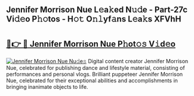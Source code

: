 ## Jennifer Morrison Nue L𝚎a𝚔ed N𝚞𝚍e - Part-27c Vi𝚍𝚎o P𝚑𝚘tos - H𝚘𝚝 O𝚗𝚕yf𝚊ns L𝚎a𝚔s XFVhH

# <h2><a href="http://kfdbv61.oniu.top/?m=Jennifer+Morrison+Nue">🔗👉 🔴 Jennifer Morrison Nue P𝚑ot𝚘𝚜 V𝚒d𝚎o</a></h2>

[![Jennifer Morrison Nue Nu𝚍e𝚜](https://i.imgur.com/0qMVB7G.gif)](http://kfdbv61.oniu.top/?m=Jennifer+Morrison+Nue)
Digital content creator Jennifer Morrison Nue, celebrated for publishing dance and lifestyle material, consisting of performances and personal vlogs. Brilliant puppeteer Jennifer Morrison Nue, celebrated for their exceptional abilities and accomplishments in bringing inanimate objects to life.  
